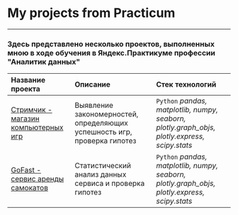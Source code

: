 # My projects from Practicum
___ 
### Здесь представлено несколько проектов, выполненных мною в ходе обучения в Яндекс.Практикуме профессии "Аналитик данных"

| Название проекта | Описание | Стек технологий | 
| :---------------------- | :---------------------- | :---------------------- |
| [Стримчик - магазин компьютерных игр]( https://github.com/SToboev/Practicum_projects/blob/main/Strimchik_games_project.ipynb) | Выявление закономерностей, определяющих успешность игр, проверка гипотез| `Python` *pandas, matplotlib, numpy, seaborn, plotly.graph_objs, plotly.express, scipy.stats* |
| [GoFast - сервис аренды самокатов](https://github.com/SToboev/Practicum_projects/blob/main/GoFast_samocati.ipynb) | Cтатистический анализ данных сервиса и проверка гипотез |`Python` *pandas, matplotlib, numpy, seaborn, plotly.graph_objs, plotly.express, scipy.stats* |
